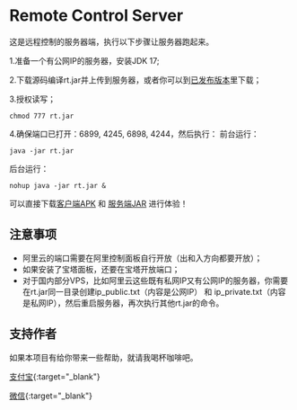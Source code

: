 # Remote Control Server

这是远程控制的服务器端，执行以下步骤让服务器跑起来。

1.准备一个有公网IP的服务器，安装JDK 17;

2.下载源码编译rt.jar并上传到服务器，或者你可以到[已发布版本](https://github.com/miekir163/RemoteControlOutput/tree/main/release)里下载；

3.授权读写；
```
chmod 777 rt.jar
```

4.确保端口已打开：6899, 4245, 6898, 4244，然后执行：
前台运行：
```
java -jar rt.jar
```

后台运行：
```
nohup java -jar rt.jar &
```

可以直接下载[客户端APK](https://github.com/miekir163/RemoteControlOutput/blob/main/release/V1.0/rt_realease_v1.0.apk) 和 [服务端JAR](https://github.com/miekir163/RemoteControlOutput/blob/main/release/V1.0/rt.jar) 进行体验！

## 注意事项
 - 阿里云的端口需要在阿里控制面板自行开放（出和入方向都要开放）；
 - 如果安装了宝塔面板，还要在宝塔开放端口；
 - 对于国内部分VPS，比如阿里云这些既有私网IP又有公网IP的服务器，你需要在rt.jar同一目录创建ip_public.txt（内容是公网IP） 和 ip_private.txt（内容是私网IP），然后重启服务器，再次执行其他rt.jar的命令。

## 支持作者
如果本项目有给你带来一些帮助，就请我喝杯咖啡吧。

[支付宝](https://github.com/miekir163/RemoteControlOutput/blob/main/image/alipay.jpg?raw=true){:target="_blank"}

[微信](https://github.com/miekir163/RemoteControlOutput/blob/main/image/wechat.jpg?raw=true){:target="_blank"}
